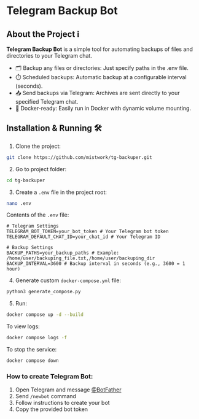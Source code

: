 # Telegram Backup Bot
## About the Project ℹ️

**Telegram Backup Bot** is a simple tool for automating backups of files and directories to your Telegram chat.

- 🗂️ Backup any files or directories: Just specify paths in the .env file.
- ⏱️ Scheduled backups: Automatic backup at a configurable interval (seconds).
- 📤 Send backups via Telegram: Archives are sent directly to your specified Telegram chat.
- 🐳 Docker-ready: Easily run in Docker with dynamic volume mounting.

## Installation & Running 🛠️

1. Clone the project:
```bash
git clone https://github.com/mistwork/tg-backuper.git
```
2. Go to project folder:
```bash
cd tg-backuper
```
3. Create a `.env` file in the project root:
```bash
nano .env
```
Contents of the `.env` file:
```env
# Telegram Settings
TELEGRAM_BOT_TOKEN=your_bot_token # Your Telegram bot token
TELEGRAM_DEFAULT_CHAT_ID=your_chat_id # Your Telegram ID

# Backup Settings
BACKUP_PATHS=your_backup_paths # Example: /home/user/backuping_file.txt,/home/user/backuping_dir
BACKUP_INTERVAL=3600 # Backup interval in seconds (e.g., 3600 = 1 hour)
```

4. Generate custom `docker-compose.yml` file:
```bash
python3 generate_compose.py
```
5. Run:
```bash
docker compose up -d --build
```

To view logs:
```bash
docker compose logs -f
```

To stop the service:
```bash
docker compose down
```

### How to create Telegram Bot:

1. Open Telegram and message [@BotFather](https://t.me/BotFather)
2. Send `/newbot` command
3. Follow instructions to create your bot
4. Copy the provided bot token